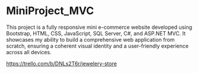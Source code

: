 # MiniProject_MVC

This project is a fully responsive mini e-commerce website developed using Bootstrap, HTML, CSS, JavaScript, SQL Server, C#, and ASP.NET MVC. It showcases my ability to build a comprehensive web application from scratch, ensuring a coherent visual identity and a user-friendly experience across all devices.


https://trello.com/b/DNLs2T6r/jewelery-store